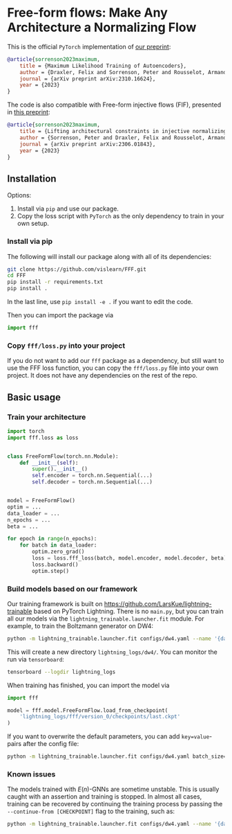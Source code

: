 # Free-form flows: Make Any Architecture a Normalizing Flow 

This is the official `PyTorch` implementation of [our preprint](http://arxiv.org/abs/2310.16624):

```bibtex
@article{sorrenson2023maximum,
    title = {Maximum Likelihood Training of Autoencoders},
    author = {Draxler, Felix and Sorrenson, Peter and Rousselot, Armand and Zimmermann, Lea and Köthe, Ullrich},
    journal = {arXiv preprint arXiv:2310.16624},
    year = {2023}
}
```

The code is also compatible with Free-form injective flows (FIF), presented in [this preprint](http://arxiv.org/abs/2306.01843):

```bibtex
@article{sorrenson2023maximum,
    title = {Lifting architectural constraints in injective normalizing flows},
    author = {Sorrenson, Peter and Draxler, Felix and Rousselot, Armand and Hummerich, Sander and Zimmermann, Lea and Köthe, Ullrich},
    journal = {arXiv preprint arXiv:2306.01843},
    year = {2023}
}
```


## Installation

Options:

1. Install via `pip` and use our package.
2. Copy the loss script with `PyTorch` as the only dependency to train in your own setup.

### Install via pip

The following will install our package along with all of its dependencies:

```bash
git clone https://github.com/vislearn/FFF.git
cd FFF
pip install -r requirements.txt
pip install .
```

In the last line, use `pip install -e .` if you want to edit the code.

Then you can import the package via

```python
import fff
```

### Copy `fff/loss.py` into your project

If you do not want to add our `fff` package as a dependency,
but still want to use the FFF loss function,
you can copy the `fff/loss.py` file into your own project.
It does not have any dependencies on the rest of the repo.


## Basic usage

### Train your architecture 

```python
import torch
import fff.loss as loss


class FreeFormFlow(torch.nn.Module):
    def __init__(self):
        super().__init__()
        self.encoder = torch.nn.Sequential(...)
        self.decoder = torch.nn.Sequential(...)


model = FreeFormFlow()
optim = ...
data_loader = ...
n_epochs = ...
beta = ...

for epoch in range(n_epochs):
    for batch in data_loader:
        optim.zero_grad()
        loss = loss.fff_loss(batch, model.encoder, model.decoder, beta)
        loss.backward()
        optim.step()
```


### Build models based on our framework

Our training framework is built on https://github.com/LarsKue/lightning-trainable based on PyTorch Lightning. There is no `main.py`, but
you can train all our models via the `lightning_trainable.launcher.fit` module.
For example, to train the Boltzmann generator on DW4:
```bash
python -m lightning_trainable.launcher.fit configs/dw4.yaml --name '{data_set[name]}'
```

This will create a new directory `lightning_logs/dw4/`. You can monitor the run via `tensorboard`:
```bash
tensorboard --logdir lightning_logs
```

When training has finished, you can import the model via
```python
import fff

model = fff.model.FreeFormFlow.load_from_checkpoint(
    'lightning_logs/fff/version_0/checkpoints/last.ckpt'
)
```

If you want to overwrite the default parameters, you can add `key=value`-pairs after the config file:
```bash
python -m lightning_trainable.launcher.fit configs/dw4.yaml batch_size=128 loss_weights.noisy_reconstruction=20 --name '{data_set[name]}'
```

### Known issues

The models trained with $E(n)$-GNNs are sometime unstable. This is usually caught with an assertion and training is stopped.
In almost all cases, training can be recovered by continuing the training process by passing the `--continue-from [CHECKPOINT]` flag to the training, such as:
```bash
python -m lightning_trainable.launcher.fit configs/dw4.yaml --name '{data_set[name]}' --continue-from lightning_logs/dw4/version_0/checkpoints/last.ckpt
```
